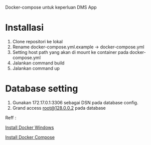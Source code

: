 Docker-compose untuk keperluan DMS App

# Installasi
1. Clone repositori ke lokal
2. Rename docker-compose.yml.example -> docker-compose.yml
3. Setting host path yang akan di mount ke container pada docker-compose.yml
4. Jalankan command build 
5. Jalankan command up

# Database setting
1. Gunakan 172.17.0.1:3306 sebagai DSN pada database config.
2. Grand access root@128.0.0.2 pada database


Reff : 

[Install Docker Windows](https://docs.docker.com/docker-for-windows/install/)

[Install Docker Compose](https://docs.docker.com/compose/install/)
